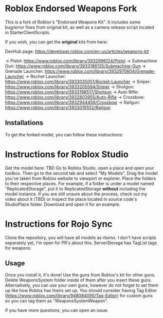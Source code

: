 # Roblox Endorsed Weapons Fork
This is a fork of Roblox's "Endorsed Weapons Kit".
It includes some bug/error fixes from original kit, as well as a camera release script located in StarterClientScripts.

If you wish, you can get the **original** kits from here:

DevHub page: https://developer.roblox.com/en-us/articles/weapons-kit

-> Pistol: https://www.roblox.com/library/3932996124/Pistol
-> Submachine Gun: https://www.roblox.com/library/3933186135/Submachine-Gun
-> Grenade Launcher: https://www.roblox.com/library/3932970604/Grenade-Launcher
-> Rochet Launcher: https://www.roblox.com/library/3933035051/Rocket-Launcher
-> Sniper: https://www.roblox.com/library/3933205594/Sniper
-> Shotgun: https://www.roblox.com/library/3933198517/Shotgun
-> Auto Rifle: https://www.roblox.com/library/3932803955/Auto-Rifle
-> Crossbow: https://www.roblox.com/library/3932944456/Crossbow
-> Railgun: https://www.roblox.com/library/3933019552/Railgun

## Installations
To get the forked model, you can follow these instructions:

# Instructions for Roblox Studio
Get the model here: TBD
Go to Roblox Studio, open a place and open your toolbox. Then go to the second tab and select "My Models". Drag the model you've taken from Roblox website to viewport or explorer. Place the folders to their respective places. For example, if a folder is under a model named "ReplicatedStorage", put it to ReplicatedStorage **without** including the model instance. If you are still unsure about the process, check out my video about it (TBD) or inspect the place located in source code's StudioPlace folder. Download and open it for an example.

# Instructions for Rojo Sync
Clone the repository, you will have all models as rbxmx. I don't have scripts separately yet, I'm open for PR's about this.
ServerStorage has TagList tags for weapons.

## Usage
Once you install it, it's done! Use the guns from Roblox's kit for other guns. Delete WeaponsSystem folder inside of them after you insert these guns. Alternatively, you can use your own guns, however do not forget to set them up like how Roblox has theirs set up. You should consider having Tag Editor (https://www.roblox.com/library/948084095/Tag-Editor) for custom guns so you can tag them as "WeaponsSystemWeapon".

If you have more questions, you can open an issue. 